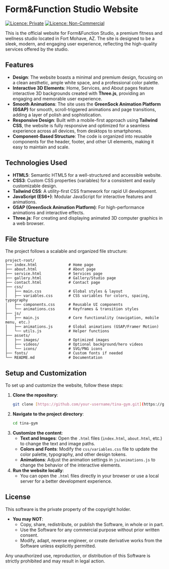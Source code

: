 # Form&Function Studio Website

[![Licence: Private](https://img.shields.io/badge/Private-orange?style=for-the-badge&logo=lock&logoColor=white)](#)
[![Licence: Non-Commercial](https://img.shields.io/badge/Non--Commercial-blue?style=for-the-badge&logo=handshake&logoColor=white)](#)

This is the official website for Form&Function Studio, a premium fitness and wellness studio located in Fort Mohave, AZ. The site is designed to be a sleek, modern, and engaging user experience, reflecting the high-quality services offered by the studio.

## Features

* **Design**: The website boasts a minimal and premium design, focusing on a clean aesthetic, ample white space, and a professional color palette.
* **Interactive 3D Elements**: Home, Services, and About pages feature interactive 3D backgrounds created with **Three.js**, providing an engaging and memorable user experience.
* **Smooth Animations**: The site uses the **GreenSock Animation Platform (GSAP)** for smooth, scroll-triggered animations and page transitions, adding a layer of polish and sophistication.
* **Responsive Design**: Built with a mobile-first approach using **Tailwind CSS**, the website is fully responsive and optimized for a seamless experience across all devices, from desktops to smartphones.
* **Component-Based Structure**: The code is organized into reusable components for the header, footer, and other UI elements, making it easy to maintain and scale.

## Technologies Used

* **HTML5**: Semantic HTML5 for a well-structured and accessible website.
* **CSS3**: Custom CSS properties (variables) for a consistent and easily customizable design.
* **Tailwind CSS**: A utility-first CSS framework for rapid UI development.
* **JavaScript (ES6+)**: Modular JavaScript for interactive features and animations.
* **GSAP (GreenSock Animation Platform)**: For high-performance animations and interactive effects.
* **Three.js**: For creating and displaying animated 3D computer graphics in a web browser.

## File Structure

The project follows a scalable and organized file structure:
```
project-root/
├── index.html              # Home page
├── about.html              # About page
├── service.html            # Services page
├── gallery.html            # Gallery/Studio page
├── contact.html            # Contact page
├── css/
│   ├── main.css            # Global styles & layout
│   ├── variables.css       # CSS variables for colors, spacing, typography
│   ├── components.css      # Reusable UI components
│   └── animations.css      # Keyframes & transition styles
├── js/
│   ├── main.js             # Core functionality (navigation, mobile menu, etc.)
│   ├── animations.js       # Global animations (GSAP/Framer Motion)
│   └── utils.js            # Helper functions
├── assets/
│   ├── images/             # Optimized images
│   ├── videos/             # Optional background/hero videos
│   └── icons/              # SVG/PNG icons
├── fonts/                  # Custom fonts if needed
└── README.md               # Documentation
```
## Setup and Customization

To set up and customize the website, follow these steps:

1.  **Clone the repository**:
    ```bash
    git clone [https://github.com/your-username/tina-gym.git](https://github.com/your-username/tina-gym.git)
    ```
2.  **Navigate to the project directory**:
    ```bash
    cd tina-gym
    ```
3.  **Customize the content**:
    * **Text and Images**: Open the `.html` files (`index.html`, `about.html`, etc.) to change the text and image paths.
    * **Colors and Fonts**: Modify the `css/variables.css` file to update the color palette, typography, and other design tokens.
    * **Animations**: Adjust the animation settings in `js/animations.js` to change the behavior of the interactive elements.
4.  **Run the website locally**:
    * You can open the `.html` files directly in your browser or use a local server for a better development experience.

## License

This software is the private property of the copyright holder.

* **You may NOT**:
    * Copy, share, redistribute, or publish the Software, in whole or in part.
    * Use the Software for any commercial purpose without prior written consent.
    * Modify, adapt, reverse engineer, or create derivative works from the Software unless explicitly permitted.

Any unauthorized use, reproduction, or distribution of this Software is strictly prohibited and may result in legal action.